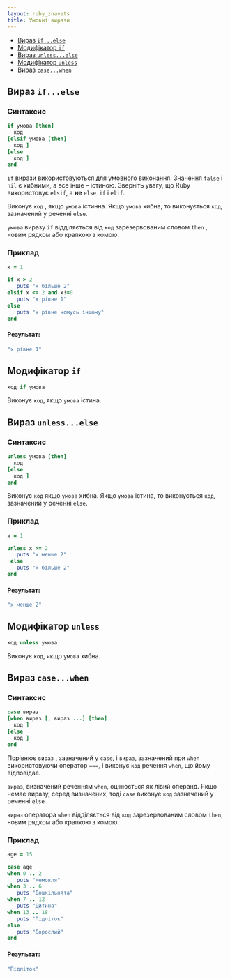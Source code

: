 ```yaml
---
layout: ruby_znavets
title: Умовні вирази
---
```


- [Вираз `if...else`](#вираз-ifelse)
- [Модифікатор `if`](#модифікатор-if)
- [Вираз `unless...else`](#вираз-unlesselse)
- [Модифікатор `unless`](#модифікатор-unless)
- [Вираз `case...when`](#вираз-casewhen)

## Вираз `if...else`

### Синтаксис

```ruby
if умова [then]
  код
[elsif умова [then]
  код ]
[else
  код ]
end
```

`if` вирази використовуються для умовного виконання. Значення `false` і `nil` є хибними, а все інше – істиною. Зверніть увагу, що Ruby використовує `elsif`, а **не** `else if` і `elif`.

Виконує `код` , якщо `умова` істинна. Якщо `умова` хибна, то виконується `код`, зазначений у реченні `else`.

`умова` виразу `if` відділяється від `код` зарезервованим словом `then` , новим рядком або крапкою з комою.

### Приклад

```ruby
x = 1

if x > 2
   puts "x більше 2"
elsif x <= 2 and x!=0
   puts "x рівне 1"
else
   puts "x рівне чомусь іншому"
end
```

#### Результат:

```ruby
"x рівне 1"
```


## Модифікатор `if`

```ruby
код if умова
```
Виконує `код`, якщо `умова` істина.

## Вираз `unless...else`

### Синтаксис

```ruby
unless умова [then]
  код
[else
  код ]
end
```

Виконує `код` якщо `умова` хибна. Якщо `умова` істина, то виконується `код`, зазначений у реченні `else`.

### Приклад

```ruby
x = 1 

unless x >= 2
   puts "x менше 2"
 else
   puts "x більше 2"
end
```

#### Результат:

```ruby
"x менше 2"
```

## Модифікатор `unless`

```ruby
код unless умова
```
Виконує `код`, якщо `умова` хибна.


## Вираз `case...when`

### Синтаксис

```ruby
case вираз
[when вираз [, вираз ...] [then]
  код ]
[else
  код ]
end
```

Порівнює `вираз` , зазначений у `case`, і `вираз`, зазначений при `when` використовуючи оператор `===`, і виконує `код` речення `when`, що йому відповідає.

`вираз`, визначений реченням `when`, оцінюється як лівий операнд. Якщо немає виразу, серед визначених, тоді `case` виконує `код` зазначений у реченні `else` .

`вираз` оператора `when` відділяється від `код` зарезервованим словом `then`, новим рядком або крапкою з комою.

### Приклад

```ruby
age = 15

case age
when 0 .. 2
   puts "Немовля"
when 3 .. 6
   puts "Дошкільнята"
when 7 .. 12
   puts "Дитина"
when 13 .. 18
   puts "Підліток"
else
   puts "Дорослий"
end
```

#### Результат:

```ruby
"Підліток"
```





